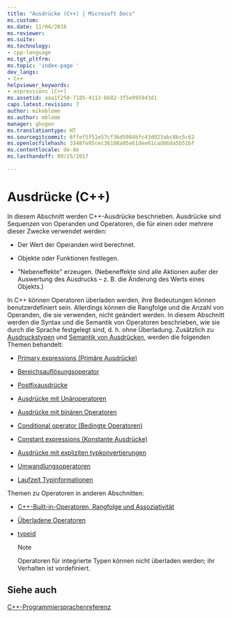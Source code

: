 ```yaml
---
title: "Ausdrücke (C++) | Microsoft Docs"
ms.custom: 
ms.date: 11/04/2016
ms.reviewer: 
ms.suite: 
ms.technology:
- cpp-language
ms.tgt_pltfrm: 
ms.topic: 'index-page '
dev_langs:
- C++
helpviewer_keywords:
- expressions [C++]
ms.assetid: aaa1f250-7185-4113-b682-3f5e995943d1
caps.latest.revision: 7
author: mikeblome
ms.author: mblome
manager: ghogen
ms.translationtype: HT
ms.sourcegitcommit: 6ffef5f51e57cf36d5984bfc43d023abc8bc5c62
ms.openlocfilehash: 3348fe95cec36108a05e61dee61cad66da5b51bf
ms.contentlocale: de-de
ms.lasthandoff: 09/25/2017

---
```

# <a name="expressions-c"></a>Ausdrücke (C++)
In diesem Abschnitt werden C++-Ausdrücke beschrieben. Ausdrücke sind Sequenzen von Operanden und Operatoren, die für einen oder mehrere dieser Zwecke verwendet werden:  
  
-   Der Wert der Operanden wird berechnet.  
  
-   Objekte oder Funktionen festlegen.  
  
-   "Nebeneffekte" erzeugen. (Nebeneffekte sind alle Aktionen außer der Auswertung des Ausdrucks – z. B. die Änderung des Werts eines Objekts.)  
  
 In C++ können Operatoren überladen werden, ihre Bedeutungen können benutzerdefiniert sein. Allerdings können die Rangfolge und die Anzahl von Operanden, die sie verwenden, nicht geändert werden. In diesem Abschnitt werden die Syntax und die Semantik von Operatoren beschrieben, wie sie durch die Sprache festgelegt sind, d. h. ohne Überladung. Zusätzlich zu [Ausdruckstypen](../cpp/types-of-expressions.md) und [Semantik von Ausdrücken](../cpp/semantics-of-expressions.md), werden die folgenden Themen behandelt:  
  
-   [Primary expressions (Primäre Ausdrücke)](../cpp/primary-expressions.md)  
  
-   [Bereichsauflösungsoperator](../cpp/scope-resolution-operator.md)  
  
-   [Postfixausdrücke](../cpp/postfix-expressions.md)  
  
-   [Ausdrücke mit Unäroperatoren](../cpp/expressions-with-unary-operators.md)  
  
-   [Ausdrücke mit binären Operatoren](../cpp/expressions-with-binary-operators.md)  
  
-   [Conditional operator (Bedingte Operatoren)](../cpp/conditional-operator-q.md)  
  
-   [Constant expressions (Konstante Ausdrücke)](../cpp/cpp-constant-expressions.md)  
  
-   [Ausdrücke mit expliziten typkonvertierungen](http://msdn.microsoft.com/en-us/060ad6b4-9592-4f3e-8509-a20ac84a85ae)  
  
-   [Umwandlungsoperatoren](../cpp/casting-operators.md)  
  
-   [Laufzeit Typinformationen](../cpp/run-time-type-information.md)  
  
 Themen zu Operatoren in anderen Abschnitten:  
  
-   [C++-Built-in-Operatoren, Rangfolge und Assoziativität](../cpp/cpp-built-in-operators-precedence-and-associativity.md)  
  
-   [Überladene Operatoren](../cpp/operator-overloading.md)  
  
-   [typeid](../windows/typeid-cpp-component-extensions.md)  
  
    > [!NOTE]
    >  Operatoren für integrierte Typen können nicht überladen werden; ihr Verhalten ist vordefiniert.  
  
## <a name="see-also"></a>Siehe auch  
 [C++-Programmiersprachenreferenz](../cpp/cpp-language-reference.md)
